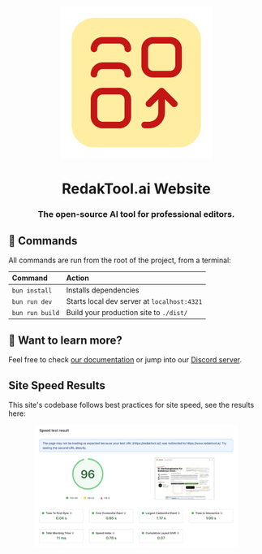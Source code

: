 <span align="center">
    <p align="center">
      <img src="./public/icons/logo.webp" width="300" title="RedakTool Logo">
    </p>

  # RedakTool.ai Website

  ### The open-source AI tool for professional editors.

</span>

## 🧞 Commands

All commands are run from the root of the project, from a terminal:

| Command                   | Action                                           |
| :------------------------ | :----------------------------------------------- |
| `bun install`             | Installs dependencies                            |
| `bun run dev`             | Starts local dev server at `localhost:4321`      |
| `bun run build`           | Build your production site to `./dist/`          |

## 👀 Want to learn more?

Feel free to check [our documentation](https://docs.astro.build) or jump into our [Discord server](https://astro.build/chat).

## Site Speed Results

This site's codebase follows best practices for site speed, see the results here:

<span align="center">
    <p align="center">
      <img src="./speed_test.png" width="400" title="Speed Test Results">
    </p>
</span>